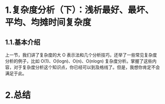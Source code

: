 # 1.复杂度分析（下）：浅析最好、最坏、平均、均摊时间复杂度

## 1.1.基本介绍
上一节，我们讲了复杂度的大 O 表示法和几个分析技巧，还举了一些常见复杂度分析的例子，比如 O(1)、O(logn)、O(n)、O(nlogn) 复杂度分析。掌握了这些内容，对于复杂度分析这个知识点，你已经可以到及格线了。但是，我想你肯定不会满足于此。


# 2.总结



